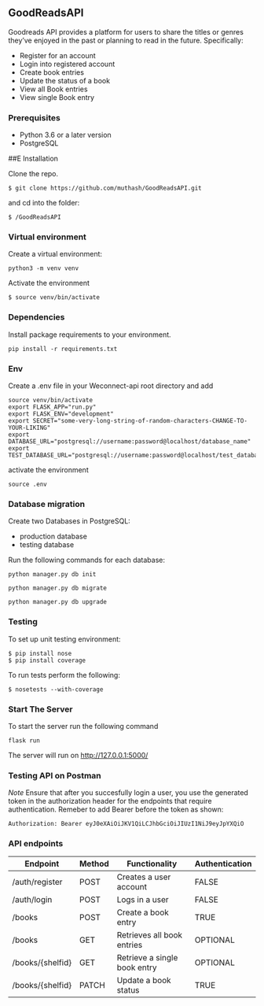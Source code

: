 ## GoodReadsAPI

Goodreads API provides a platform for users to share the titles or genres they’ve enjoyed in the past or planning to read in the future. Specifically:
- Register for an account
- Login into registered account
- Create book entries 
- Update the status of a book
- View all Book entries
- View single Book entry

### Prerequisites

- Python 3.6 or a later version
- PostgreSQL

##E Installation

Clone the repo.
```
$ git clone https://github.com/muthash/GoodReadsAPI.git
```
and cd into the folder:
```
$ /GoodReadsAPI
```

### Virtual environment

Create a virtual environment:
```
python3 -m venv venv
```
Activate the environment
```
$ source venv/bin/activate
```

### Dependencies

Install package requirements to your environment.
```
pip install -r requirements.txt
```

### Env

Create a .env file in your Weconnect-api  root directory and add
```
source venv/bin/activate
export FLASK_APP="run.py"
export FLASK_ENV="development"
export SECRET="some-very-long-string-of-random-characters-CHANGE-TO-YOUR-LIKING"
export DATABASE_URL="postgresql://username:password@localhost/database_name"
export TEST_DATABASE_URL="postgresql://username:password@localhost/test_database_name"
```

activate the environment
```
source .env
```

### Database migration

Create two Databases in PostgreSQL:
- production database
- testing database

Run the following commands for each database:
```
python manager.py db init

python manager.py db migrate

python manager.py db upgrade

```

### Testing

To set up unit testing environment:
```
$ pip install nose
$ pip install coverage
```

To run tests perform the following:
```
$ nosetests --with-coverage
```

### Start The Server

To start the server run the following command
```
flask run
```
The server will run on http://127.0.0.1:5000/

### Testing API on Postman

*Note* Ensure that after you succesfully login a user, you use the generated token in the authorization header for the endpoints that require authentication. Remeber to add Bearer before the token as shown:
```
Authorization: Bearer eyJ0eXAiOiJKV1QiLCJhbGciOiJIUzI1NiJ9eyJpYXQiO 
```

### API endpoints

| Endpoint | Method |  Functionality | Authentication |
| --- | --- | --- | --- |
| /auth/register | POST | Creates a user account | FALSE
| /auth/login | POST | Logs in a user | FALSE
| /books | POST | Create a book entry | TRUE
| /books | GET | Retrieves all book entries| OPTIONAL 
| /books/{shelfid} | GET | Retrieve a single book entry | OPTIONAL
| /books/{shelfid} | PATCH | Update a book status | TRUE
